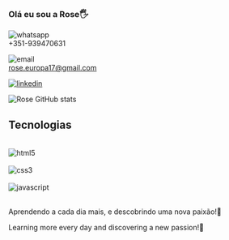 ### Olá eu sou a Rose🖐️


![whatsapp](https://img.shields.io/badge/WhatsApp-25D366?style=for-the-badge&logo=whatsapp&logoColor=white)<br>+351-939470631

![email](https://img.shields.io/badge/Gmail-D14836?style=for-the-badge&logo=gmail&logoColor=white)<br>rose.europa17@gmail.com

[![linkedin](	https://img.shields.io/badge/LinkedIn-0077B5?style=for-the-badge&logo=linkedin&logoColor=white)](https://www.linkedin.com/in/rose-rodrigues-8a0890195/)

![Rose GitHub stats](https://github-readme-stats.vercel.app/api?username=Rose-Rodrigues&show_icons=true&theme=radical)


## Tecnologias 

<div Style="display: inline_block"><br/>
<img align="center" alt="html5" src=https://img.shields.io/badge/HTML-239120?style=for-the-badge&logo=html5&logoColor=white/></div>
<div Style="display: inline_block"><br/>
<img align="center" alt="css3" src=https://img.shields.io/badge/CSS-239120?&style=for-the-badge&logo=css3&logoColor=white/>
</div><div Style="display: inline_block"><br><img align="center" alt="javascript" src=https://img.shields.io/badge/JavaScript-F7DF1E?style=for-the-badge&logo=javascript&logoColor=black/>
</div>
<br>


Aprendendo a cada dia mais, e  descobrindo uma nova paixão!💚

Learning more every day and discovering a new passion!💚


